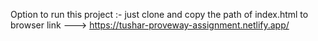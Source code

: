 Option to run this project  :- just clone and copy the path of index.html to browser
link ---> https://tushar-proveway-assignment.netlify.app/
